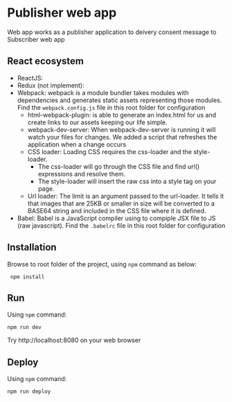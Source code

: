 # Publisher web app
Web app works as a publisher application to deivery consent message to Subscriber web app

## React ecosystem

- ReactJS: 
- Redux (not implement): 
- Webpack: webpack is a module bundler takes modules with dependencies and generates static assets representing those modules. Find the `webpack.config.js` file in this root folder for configuration
	- html-webpack-plugin: is able to generate an index.html for us and create links to our assets keeping our life simple.
	- webpack-dev-server: When webpack-dev-server is running it will watch your files for changes. We added a script that refreshes the application when a change occurs
	- CSS loader: Loading CSS requires the css-loader and the style-loader.
		- The css-loader will go through the CSS file and find url() expressions and resolve them.
		- The style-loader will insert the raw css into a style tag on your page.
	- Url loader: The limit is an argument passed to the url-loader. It tells it that images that are 25KB or smaller in size will be converted to a BASE64 string and included in the CSS file where it is defined.
- Babel: Babel is a JavaScript compiler using to compiple JSX file to JS (raw javascript). Find the `.babelrc` file in this root folder for configuration

## Installation

Browse to root folder of the project, using `npm` command as below:

```
 npm install
```

## Run

Using `npm` command:

```
npm run dev
```

Try http://localhost:8080 on your web browser

## Deploy

Using `npm` command:

```
npm run deploy
```